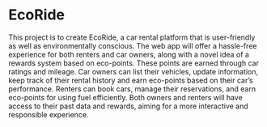 # EcoRide
This project is to create EcoRide, a car rental platform that is user-friendly as well as environmentally conscious. The web app will offer a hassle-free experience for both renters and car owners, along with a novel idea of a rewards system based on eco-points. These points are earned through car ratings and mileage. Car owners can list their vehicles, update information, keep track of their rental history and earn eco-points based on their car’s performance. Renters can book cars, manage their reservations, and earn eco-points for using fuel efficiently. Both owners and renters will have access to their past data and rewards, aiming for a more interactive and responsible experience.
